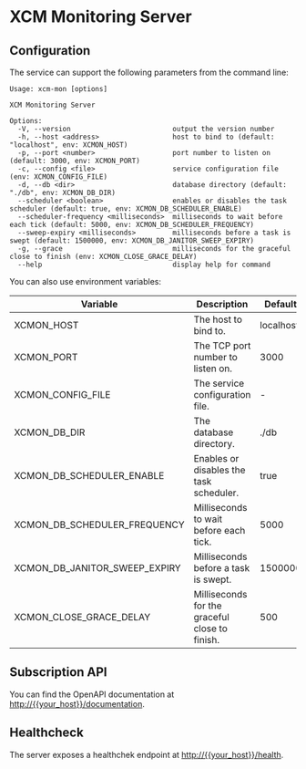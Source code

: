 # XCM Monitoring Server

## Configuration

The service can support the following parameters from the command line:

```
Usage: xcm-mon [options]

XCM Monitoring Server

Options:
  -V, --version                         output the version number
  -h, --host <address>                  host to bind to (default: "localhost", env: XCMON_HOST)
  -p, --port <number>                   port number to listen on (default: 3000, env: XCMON_PORT)
  -c, --config <file>                   service configuration file (env: XCMON_CONFIG_FILE)
  -d, --db <dir>                        database directory (default: "./db", env: XCMON_DB_DIR)
  --scheduler <boolean>                 enables or disables the task scheduler (default: true, env: XCMON_DB_SCHEDULER_ENABLE)
  --scheduler-frequency <milliseconds>  milliseconds to wait before each tick (default: 5000, env: XCMON_DB_SCHEDULER_FREQUENCY)
  --sweep-expiry <milliseconds>         milliseconds before a task is swept (default: 1500000, env: XCMON_DB_JANITOR_SWEEP_EXPIRY)
  -g, --grace                           milliseconds for the graceful close to finish (env: XCMON_CLOSE_GRACE_DELAY)
  --help                                display help for command
```

You can also use environment variables:

| Variable | Description | Default |
| -------- | ----------- | ------- |
| XCMON_HOST | The host to bind to. | localhost |
| XCMON_PORT | The TCP port number to listen on. | 3000 |
| XCMON_CONFIG_FILE | The service configuration file. | - |
| XCMON_DB_DIR | The database directory.  | ./db |
| XCMON_DB_SCHEDULER_ENABLE | Enables or disables the task scheduler. | true |
| XCMON_DB_SCHEDULER_FREQUENCY | Milliseconds to wait before each tick. | 5000 |
| XCMON_DB_JANITOR_SWEEP_EXPIRY | Milliseconds before a task is swept. | 1500000 |
| XCMON_CLOSE_GRACE_DELAY | Milliseconds for the graceful close to finish. | 500 |

## Subscription API

You can find the OpenAPI documentation at [http://{{your_host}}/documentation](http://localhost:3000/documentation).

## Healthcheck

The server exposes a healthchek endpoint at [http://{{your_host}}/health](http://localhost:3000/health).
